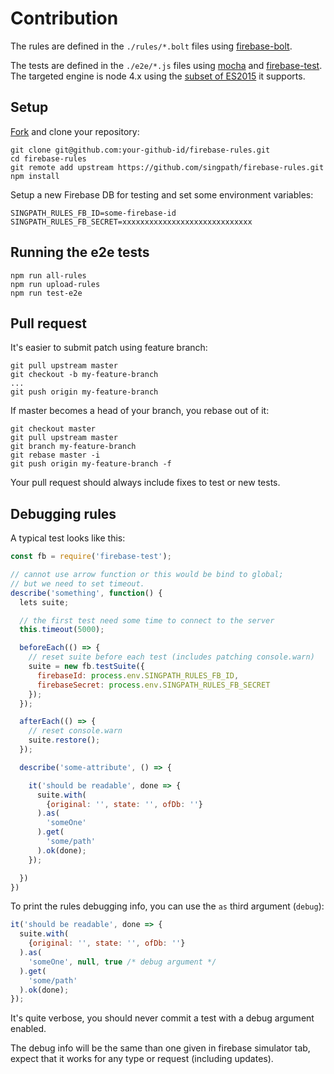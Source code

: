 # Contribution


The rules are defined in the `./rules/*.bolt` files using
[firebase-bolt](https://github.com/firebase/bolt/blob/v0.5.0/docs/language.md).

The tests are defined in the `./e2e/*.js` files using
[mocha](https://mochajs.org/) and
[firebase-test](https://github.com/singpath/firebase-test). The targeted engine
is node 4.x using the [subset of ES2015](https://nodejs.org/en/docs/es6/) it
supports.


## Setup

[Fork](https://github.com/singpath/firebase-rules#fork-destination-box) and
clone your repository:
```
git clone git@github.com:your-github-id/firebase-rules.git
cd firebase-rules
git remote add upstream https://github.com/singpath/firebase-rules.git
npm install
```

Setup a new Firebase DB for testing and set some environment variables:
```
SINGPATH_RULES_FB_ID=some-firebase-id
SINGPATH_RULES_FB_SECRET=xxxxxxxxxxxxxxxxxxxxxxxxxxxxx
```


## Running the e2e tests

```shell
npm run all-rules
npm run upload-rules
npm run test-e2e
```


## Pull request

It's easier to submit patch using feature branch:
```
git pull upstream master
git checkout -b my-feature-branch
...
git push origin my-feature-branch
```

If master becomes a head of your branch, you rebase out of it:
```
git checkout master
git pull upstream master
git branch my-feature-branch
git rebase master -i
git push origin my-feature-branch -f
```

Your pull request should always include fixes to test or new tests.


## Debugging rules

A typical test looks like this:
```js
const fb = require('firebase-test');

// cannot use arrow function or this would be bind to global;
// but we need to set timeout.
describe('something', function() {
  lets suite;

  // the first test need some time to connect to the server
  this.timeout(5000);

  beforeEach(() => {
    // reset suite before each test (includes patching console.warn)
    suite = new fb.testSuite({
      firebaseId: process.env.SINGPATH_RULES_FB_ID,
      firebaseSecret: process.env.SINGPATH_RULES_FB_SECRET
    });
  });

  afterEach(() => {
	// reset console.warn
  	suite.restore();
  });

  describe('some-attribute', () => {

	it('should be readable', done => {
	  suite.with(
	  	{original: '', state: '', ofDb: ''}
	  ).as(
	  	'someOne'
	  ).get(
	  	'some/path'
	  ).ok(done);
	});

  })
})
```

To print the rules debugging info, you can use the `as` third argument (`debug`):
```js
it('should be readable', done => {
  suite.with(
  	{original: '', state: '', ofDb: ''}
  ).as(
  	'someOne', null, true /* debug argument */
  ).get(
  	'some/path'
  ).ok(done);
});
```

It's quite verbose, you should never commit a test with a debug argument
enabled.

The debug info will be the same than one given in firebase simulator tab,
expect that it works for any type or request (including updates).
